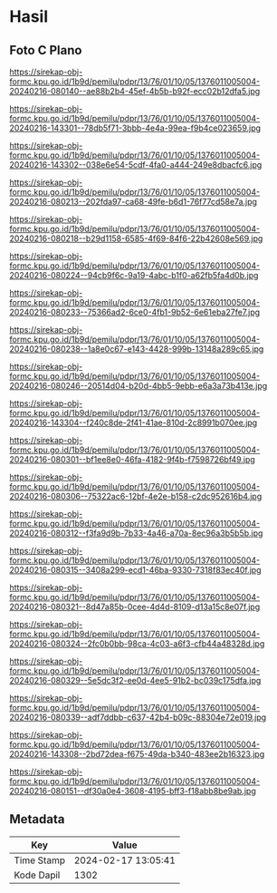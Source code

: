 # Hasil

## Foto C Plano

https://sirekap-obj-formc.kpu.go.id/1b9d/pemilu/pdpr/13/76/01/10/05/1376011005004-20240216-080140--ae88b2b4-45ef-4b5b-b92f-ecc02b12dfa5.jpg

https://sirekap-obj-formc.kpu.go.id/1b9d/pemilu/pdpr/13/76/01/10/05/1376011005004-20240216-143301--78db5f71-3bbb-4e4a-99ea-f9b4ce023659.jpg

https://sirekap-obj-formc.kpu.go.id/1b9d/pemilu/pdpr/13/76/01/10/05/1376011005004-20240216-143302--038e6e54-5cdf-4fa0-a444-249e8dbacfc6.jpg

https://sirekap-obj-formc.kpu.go.id/1b9d/pemilu/pdpr/13/76/01/10/05/1376011005004-20240216-080213--202fda97-ca68-49fe-b6d1-76f77cd58e7a.jpg

https://sirekap-obj-formc.kpu.go.id/1b9d/pemilu/pdpr/13/76/01/10/05/1376011005004-20240216-080218--b29d1158-6585-4f69-84f6-22b42608e569.jpg

https://sirekap-obj-formc.kpu.go.id/1b9d/pemilu/pdpr/13/76/01/10/05/1376011005004-20240216-080224--94cb9f6c-9a19-4abc-b1f0-a62fb5fa4d0b.jpg

https://sirekap-obj-formc.kpu.go.id/1b9d/pemilu/pdpr/13/76/01/10/05/1376011005004-20240216-080233--75366ad2-6ce0-4fb1-9b52-6e61eba27fe7.jpg

https://sirekap-obj-formc.kpu.go.id/1b9d/pemilu/pdpr/13/76/01/10/05/1376011005004-20240216-080238--1a8e0c67-e143-4428-999b-13148a289c65.jpg

https://sirekap-obj-formc.kpu.go.id/1b9d/pemilu/pdpr/13/76/01/10/05/1376011005004-20240216-080246--20514d04-b20d-4bb5-9ebb-e6a3a73b413e.jpg

https://sirekap-obj-formc.kpu.go.id/1b9d/pemilu/pdpr/13/76/01/10/05/1376011005004-20240216-143304--f240c8de-2f41-41ae-810d-2c8991b070ee.jpg

https://sirekap-obj-formc.kpu.go.id/1b9d/pemilu/pdpr/13/76/01/10/05/1376011005004-20240216-080301--bf1ee8e0-46fa-4182-9f4b-f7598726bf49.jpg

https://sirekap-obj-formc.kpu.go.id/1b9d/pemilu/pdpr/13/76/01/10/05/1376011005004-20240216-080306--75322ac6-12bf-4e2e-b158-c2dc952616b4.jpg

https://sirekap-obj-formc.kpu.go.id/1b9d/pemilu/pdpr/13/76/01/10/05/1376011005004-20240216-080312--f3fa9d9b-7b33-4a46-a70a-8ec96a3b5b5b.jpg

https://sirekap-obj-formc.kpu.go.id/1b9d/pemilu/pdpr/13/76/01/10/05/1376011005004-20240216-080315--3408a299-ecd1-46ba-9330-7318f83ec40f.jpg

https://sirekap-obj-formc.kpu.go.id/1b9d/pemilu/pdpr/13/76/01/10/05/1376011005004-20240216-080321--8d47a85b-0cee-4d4d-8109-d13a15c8e07f.jpg

https://sirekap-obj-formc.kpu.go.id/1b9d/pemilu/pdpr/13/76/01/10/05/1376011005004-20240216-080324--2fc0b0bb-98ca-4c03-a6f3-cfb44a48328d.jpg

https://sirekap-obj-formc.kpu.go.id/1b9d/pemilu/pdpr/13/76/01/10/05/1376011005004-20240216-080329--5e5dc3f2-ee0d-4ee5-91b2-bc039c175dfa.jpg

https://sirekap-obj-formc.kpu.go.id/1b9d/pemilu/pdpr/13/76/01/10/05/1376011005004-20240216-080339--adf7ddbb-c637-42b4-b09c-88304e72e019.jpg

https://sirekap-obj-formc.kpu.go.id/1b9d/pemilu/pdpr/13/76/01/10/05/1376011005004-20240216-143308--2bd72dea-f675-49da-b340-483ee2b16323.jpg

https://sirekap-obj-formc.kpu.go.id/1b9d/pemilu/pdpr/13/76/01/10/05/1376011005004-20240216-080151--df30a0e4-3608-4195-bff3-f18abb8be9ab.jpg


## Metadata

| Key        | Value               |
| ---------- | ------------------- |
| Time Stamp | 2024-02-17 13:05:41 |
| Kode Dapil | 1302                |



